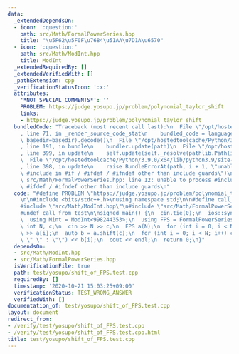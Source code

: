 ```yaml
---
data:
  _extendedDependsOn:
  - icon: ':question:'
    path: src/Math/FormalPowerSeries.hpp
    title: "\u5F62\u5F0F\u7684\u51AA\u7D1A\u6570"
  - icon: ':question:'
    path: src/Math/ModInt.hpp
    title: ModInt
  _extendedRequiredBy: []
  _extendedVerifiedWith: []
  _pathExtension: cpp
  _verificationStatusIcon: ':x:'
  attributes:
    '*NOT_SPECIAL_COMMENTS*': ''
    PROBLEM: https://judge.yosupo.jp/problem/polynomial_taylor_shift
    links:
    - https://judge.yosupo.jp/problem/polynomial_taylor_shift
  bundledCode: "Traceback (most recent call last):\n  File \"/opt/hostedtoolcache/Python/3.9.0/x64/lib/python3.9/site-packages/onlinejudge_verify/documentation/build.py\"\
    , line 71, in _render_source_code_stat\n    bundled_code = language.bundle(stat.path,\
    \ basedir=basedir).decode()\n  File \"/opt/hostedtoolcache/Python/3.9.0/x64/lib/python3.9/site-packages/onlinejudge_verify/languages/cplusplus.py\"\
    , line 191, in bundle\n    bundler.update(path)\n  File \"/opt/hostedtoolcache/Python/3.9.0/x64/lib/python3.9/site-packages/onlinejudge_verify/languages/cplusplus_bundle.py\"\
    , line 399, in update\n    self.update(self._resolve(pathlib.Path(included), included_from=path))\n\
    \  File \"/opt/hostedtoolcache/Python/3.9.0/x64/lib/python3.9/site-packages/onlinejudge_verify/languages/cplusplus_bundle.py\"\
    , line 398, in update\n    raise BundleErrorAt(path, i + 1, \"unable to process\
    \ #include in #if / #ifdef / #ifndef other than include guards\")\nonlinejudge_verify.languages.cplusplus_bundle.BundleErrorAt:\
    \ src/Math/FormalPowerSeries.hpp: line 12: unable to process #include in #if /\
    \ #ifdef / #ifndef other than include guards\n"
  code: "#define PROBLEM \"https://judge.yosupo.jp/problem/polynomial_taylor_shift\"\
    \n\n#include <bits/stdc++.h>\nusing namespace std;\n\n#define call_from_test\n\
    #include \"src/Math/ModInt.hpp\"\n#include \"src/Math/FormalPowerSeries.hpp\"\n\
    #undef call_from_test\n\nsigned main() {\n  cin.tie(0);\n  ios::sync_with_stdio(0);\n\
    \  using Mint = ModInt<998244353>;\n  using FPS = FormalPowerSeries<Mint>;\n \
    \ int N, c;\n  cin >> N >> c;\n  FPS a(N);\n  for (int i = 0; i < N; i++) cin\
    \ >> a[i];\n  auto b = a.shift(c);\n  for (int i = 0; i < N; i++) cout << (i ?\
    \ \" \" : \"\") << b[i];\n  cout << endl;\n  return 0;\n}"
  dependsOn:
  - src/Math/ModInt.hpp
  - src/Math/FormalPowerSeries.hpp
  isVerificationFile: true
  path: test/yosupo/shift_of_FPS.test.cpp
  requiredBy: []
  timestamp: '2020-10-21 15:03:25+09:00'
  verificationStatus: TEST_WRONG_ANSWER
  verifiedWith: []
documentation_of: test/yosupo/shift_of_FPS.test.cpp
layout: document
redirect_from:
- /verify/test/yosupo/shift_of_FPS.test.cpp
- /verify/test/yosupo/shift_of_FPS.test.cpp.html
title: test/yosupo/shift_of_FPS.test.cpp
---
```

